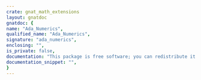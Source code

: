 ```yaml
---
crate: gnat_math_extensions
layout: gnatdoc
gnatdoc: {
name: "Ada_Numerics",
qualified_name: "Ada_Numerics",
signature: "ada_numerics",
enclosing: "",
is_private: false,
documentation: "This package is free software; you can redistribute it and/or\nmodify it under terms of the GNU General Public License as\npublished by the Free Software Foundation; either version 3, or\n(at your option) any later version.  It is distributed in the\nhope that it will be useful, but WITHOUT ANY WARRANTY; without\neven the implied warranty of MERCHANTABILITY or FITNESS FOR A\nPARTICULAR PURPOSE.\n\nAs a special exception under Section 7 of GPL version 3, you are\ngranted additional permissions described in the GCC Runtime\nLibrary Exception, version 3.1, as published by the Free Software\nFoundation.\n\nYou should have received a copy of the GNU General Public License\nand a copy of the GCC Runtime Library Exception along with this\nprogram; see the files COPYING3 and COPYING.RUNTIME respectively.\nIf not, see <http://www.gnu.org/licenses/>.\n\nCopyright Simon Wright <simon@pushface.org>",
documentation_snippet: "",
}
---
```

